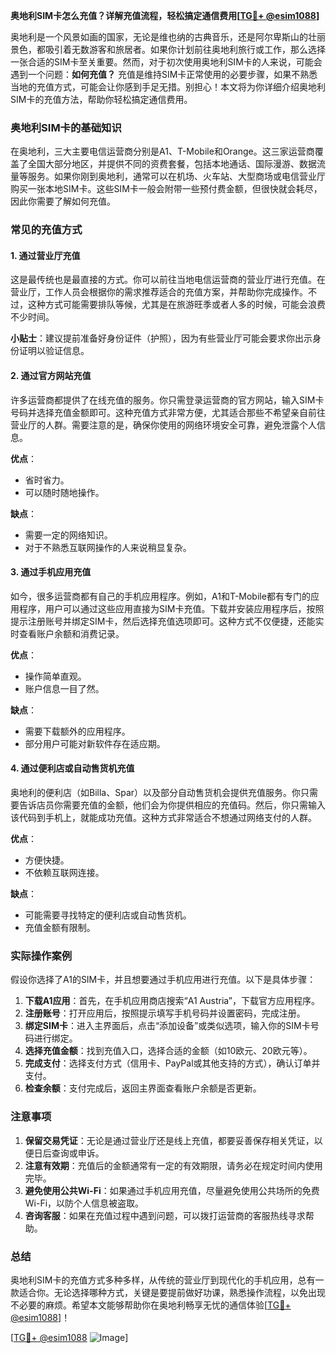 **奥地利SIM卡怎么充值？详解充值流程，轻松搞定通信费用[[TG💪+ @esim1088](https://t.me/s/esim1088)]**

奥地利是一个风景如画的国家，无论是维也纳的古典音乐，还是阿尔卑斯山的壮丽景色，都吸引着无数游客和旅居者。如果你计划前往奥地利旅行或工作，那么选择一张合适的SIM卡至关重要。然而，对于初次使用奥地利SIM卡的人来说，可能会遇到一个问题：**如何充值？** 充值是维持SIM卡正常使用的必要步骤，如果不熟悉当地的充值方式，可能会让你感到手足无措。别担心！本文将为你详细介绍奥地利SIM卡的充值方法，帮助你轻松搞定通信费用。

### 奥地利SIM卡的基础知识

在奥地利，三大主要电信运营商分别是A1、T-Mobile和Orange。这三家运营商覆盖了全国大部分地区，并提供不同的资费套餐，包括本地通话、国际漫游、数据流量等服务。如果你刚到奥地利，通常可以在机场、火车站、大型商场或电信营业厅购买一张本地SIM卡。这些SIM卡一般会附带一些预付费金额，但很快就会耗尽，因此你需要了解如何充值。

### 常见的充值方式

#### 1. **通过营业厅充值**
这是最传统也是最直接的方式。你可以前往当地电信运营商的营业厅进行充值。在营业厅，工作人员会根据你的需求推荐适合的充值方案，并帮助你完成操作。不过，这种方式可能需要排队等候，尤其是在旅游旺季或者人多的时候，可能会浪费不少时间。

**小贴士**：建议提前准备好身份证件（护照），因为有些营业厅可能会要求你出示身份证明以验证信息。

#### 2. **通过官方网站充值**
许多运营商都提供了在线充值的服务。你只需登录运营商的官方网站，输入SIM卡号码并选择充值金额即可。这种充值方式非常方便，尤其适合那些不希望亲自前往营业厅的人群。需要注意的是，确保你使用的网络环境安全可靠，避免泄露个人信息。

**优点**：
- 省时省力。
- 可以随时随地操作。

**缺点**：
- 需要一定的网络知识。
- 对于不熟悉互联网操作的人来说稍显复杂。

#### 3. **通过手机应用充值**
如今，很多运营商都有自己的手机应用程序。例如，A1和T-Mobile都有专门的应用程序，用户可以通过这些应用直接为SIM卡充值。下载并安装应用程序后，按照提示注册账号并绑定SIM卡，然后选择充值选项即可。这种方式不仅便捷，还能实时查看账户余额和消费记录。

**优点**：
- 操作简单直观。
- 账户信息一目了然。

**缺点**：
- 需要下载额外的应用程序。
- 部分用户可能对新软件存在适应期。

#### 4. **通过便利店或自动售货机充值**
奥地利的便利店（如Billa、Spar）以及部分自动售货机会提供充值服务。你只需要告诉店员你需要充值的金额，他们会为你提供相应的充值码。然后，你只需输入该代码到手机上，就能成功充值。这种方式非常适合不想通过网络支付的人群。

**优点**：
- 方便快捷。
- 不依赖互联网连接。

**缺点**：
- 可能需要寻找特定的便利店或自动售货机。
- 充值金额有限制。

### 实际操作案例

假设你选择了A1的SIM卡，并且想要通过手机应用进行充值。以下是具体步骤：

1. **下载A1应用**：首先，在手机应用商店搜索“A1 Austria”，下载官方应用程序。
2. **注册账号**：打开应用后，按照提示填写手机号码并设置密码，完成注册。
3. **绑定SIM卡**：进入主界面后，点击“添加设备”或类似选项，输入你的SIM卡号码进行绑定。
4. **选择充值金额**：找到充值入口，选择合适的金额（如10欧元、20欧元等）。
5. **完成支付**：选择支付方式（信用卡、PayPal或其他支持的方式），确认订单并支付。
6. **检查余额**：支付完成后，返回主界面查看账户余额是否更新。

### 注意事项

1. **保留交易凭证**：无论是通过营业厅还是线上充值，都要妥善保存相关凭证，以便日后查询或申诉。
2. **注意有效期**：充值后的金额通常有一定的有效期限，请务必在规定时间内使用完毕。
3. **避免使用公共Wi-Fi**：如果通过手机应用充值，尽量避免使用公共场所的免费Wi-Fi，以防个人信息被盗取。
4. **咨询客服**：如果在充值过程中遇到问题，可以拨打运营商的客服热线寻求帮助。

### 总结

奥地利SIM卡的充值方式多种多样，从传统的营业厅到现代化的手机应用，总有一款适合你。无论选择哪种方式，关键是要提前做好功课，熟悉操作流程，以免出现不必要的麻烦。希望本文能够帮助你在奥地利畅享无忧的通信体验[[TG💪+ @esim1088](https://t.me/s/esim1088)]！

[[TG💪+ @esim1088](https://t.me/s/esim1088) ![Image](https://i.postimg.cc/4NQfJmqS/Snipaste-2025-05-13-00-14-12.png)]